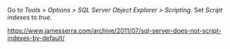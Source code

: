  Go to *Tools > Options > SQL Server Object Explorer > Scripting*.  Set *Script indexes* to *true*.
 
https://www.jamesserra.com/archive/2011/07/sql-server-does-not-script-indexes-by-default/

